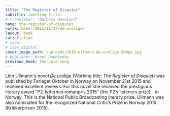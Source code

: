 ```yaml
---
title: "The Register of Disquiet"
subtitle: (working title)
# translator: "Barbara Haveland"
name: the-register-of-disquiet
norsk: boker/2015/11/17/de-urolige/
layout: book
cat: Fiction
# isbn:
# isbn_digital:
cover_image_path: /uploads/2015-ullmann-de-urolige-500px.jpg
# publisher: Knopf Doubleday
previous_book: the-cold-song
---
```

Linn Ullmann´s novel [_De urolige_](/boker/2015/11/17/de-urolige/) (Working title: _The Register of Disquiet_) was published by Forlaget Oktober in Norway on November 21st 2015 and received excellent reviews. For this novel she received the prestigious literary award “P2-lytternes romanpris 2015” (the P2’s listeners prize) - in Norway. This is the National Public Broadcasting literary prize. Ullmann was also nominated for the recognized National Critic’s Prize in Norway 2015 (Kritikerprisen 2015).